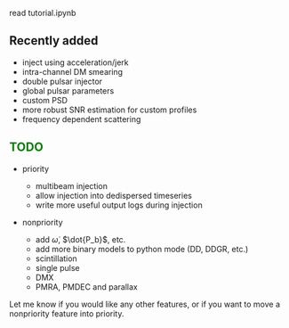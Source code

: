 read tutorial.ipynb

## Recently added 
- inject using acceleration/jerk
- intra-channel DM smearing
- double pulsar injector
- global pulsar parameters
- custom PSD
- more robust SNR estimation for custom profiles
- frequency dependent scattering

## <font color='green'>TODO</font>
- priority
  - multibeam injection
  - allow injection into dedispersed timeseries
  - write more useful output logs during injection

- nonpriority
  - add $\dot{\omega}$, $\dot{P_b}$, etc.
  - add more binary models to python mode (DD, DDGR, etc.)
  - scintillation
  - single pulse
  - DMX
  - PMRA, PMDEC and parallax
 
Let me know if you would like any other features, or if you want to move a nonpriority feature into priority.
